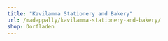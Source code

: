 ```yaml
---
title: "Kavilamma Stationery and Bakery"
url: /madappally/kavilamma-stationery-and-bakery/
shop: Dorfladen
---
```

